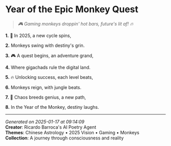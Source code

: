 # Year of the Epic Monkey Quest

> *🎮 Gaming monkeys droppin' hot bars, future's lit af! 🔥*

**1.** 🐲 In 2025, a new cycle spins,


**2.** Monkeys swing with destiny's grin.


**3.** 🎮 A quest begins, an adventure grand,


**4.** Where gigachads rule the digital land.


**5.** 🔥 Unlocking success, each level beats,


**6.** Monkeys reign, with jungle beats.


**7.** 🐒 Chaos breeds genius, a new path,


**8.** In the Year of the Monkey, destiny laughs.



---

*Generated on 2025-01-17 at 09:14:09*  
**Creator**: Ricardo Barroca's AI Poetry Agent  
**Themes**: Chinese Astrology • 2025 Vision • Gaming • Monkeys  
**Collection**: A journey through consciousness and reality